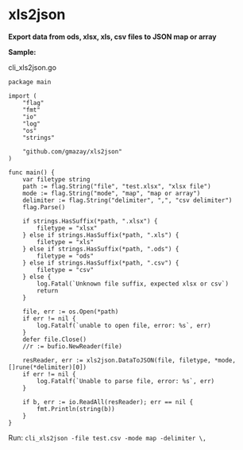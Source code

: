 # xls2json
**Export data from ods, xlsx, xls, csv files to JSON map or array**



**Sample:**

cli_xls2json.go
```golang
package main

import (
	"flag"
	"fmt"
	"io"
	"log"
	"os"
	"strings"

	"github.com/gmazay/xls2json"
)

func main() {
	var filetype string
	path := flag.String("file", "test.xlsx", "xlsx file")
	mode := flag.String("mode", "map", "map or array")
	delimiter := flag.String("delimiter", ",", "csv delimiter")
	flag.Parse()

	if strings.HasSuffix(*path, ".xlsx") {
		filetype = "xlsx"
	} else if strings.HasSuffix(*path, ".xls") {
		filetype = "xls"
	} else if strings.HasSuffix(*path, ".ods") {
		filetype = "ods"
	} else if strings.HasSuffix(*path, ".csv") {
		filetype = "csv"
	} else {
		log.Fatal(`Unknown file suffix, expected xlsx or csv`)
		return
	}

	file, err := os.Open(*path)
	if err != nil {
		log.Fatalf(`unable to open file, error: %s`, err)
	}
	defer file.Close()
	//r := bufio.NewReader(file)

	resReader, err := xls2json.DataToJSON(file, filetype, *mode, []rune(*delimiter)[0])
	if err != nil {
		log.Fatalf(`Unable to parse file, error: %s`, err)
	}

	if b, err := io.ReadAll(resReader); err == nil {
		fmt.Println(string(b))
	}
}
```

Run:
``cli_xls2json -file test.csv -mode map -delimiter \,``